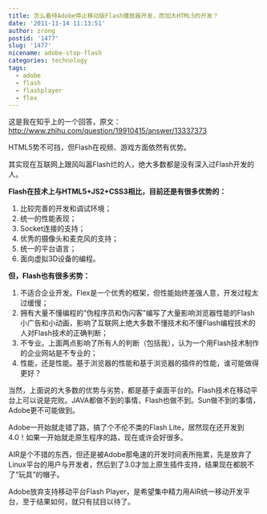 ```yaml
---
title: 怎么看待Adobe停止移动版Flash播放器开发，而加大HTML5的开发？
date: '2011-11-14 11:13:51'
author: zrong
postid: '1477'
slug: '1477'
nicename: adobe-stop-flash
categories: technology
tags:
  - adobe
  - flash
  - flashplayer
  - flex
---
```


这是我在知乎上的一个回答，原文：<http://www.zhihu.com/question/19910415/answer/13337373>

HTML5势不可挡，但Flash在视频、游戏方面依然有优势。

其实现在互联网上跟风叫嚣Flash烂的人，绝大多数都是没有深入过Flash开发的人。

**Flash在技术上与HTML5+JS2+CSS3相比，目前还是有很多优势的：**

1.  比较完善的开发和调试环境；
2.  统一的性能表现；
3.  Socket连接的支持；
4.  优秀的摄像头和麦克风的支持；
5.  统一的平台语言；
6.  面向虚拟3D设备的编程。

**但，Flash也有很多劣势：**<!--more-->

1.  不适合企业开发。Flex是一个优秀的框架，但性能始终差强人意，开发过程太过缓慢；
2.  拥有大量不懂编程的“伪程序员和伪闪客”编写了大量影响浏览器性能的Flash小广告和小动画，影响了互联网上绝大多数不懂技术和不懂Flash编程技术的人对Flash技术的正确判断；
3.  不专业。上面两点影响了所有人的判断（包括我），认为一个用Flash技术制作的企业网站是不专业的；
4.  性能，还是性能。基于浏览器的性能和基于浏览器的插件的性能，谁可能做得更好？

当然，上面说的大多数的优势与劣势，都是基于桌面平台的。Flash技术在移动平台上可以说是完败。JAVA都做不到的事情，Flash也做不到。Sun做不到的事情，Adobe更不可能做到。

Adobe一开始就走错了路，搞了个不伦不类的Flash Lite，居然现在还开发到4.0！如果一开始就走原生程序的路，现在或许会好很多。

AIR是个不错的东西，但还是被Adobe那龟速的开发时间表所拖累，先是放弃了Linux平台的用户与开发者，然后到了3.0才加上原生插件支持，结果现在都脱不了“玩具”的帽子。

Adobe放弃支持移动平台Flash Player，是希望集中精力用AIR统一移动开发平台，至于结果如何，就只有拭目以待了。

